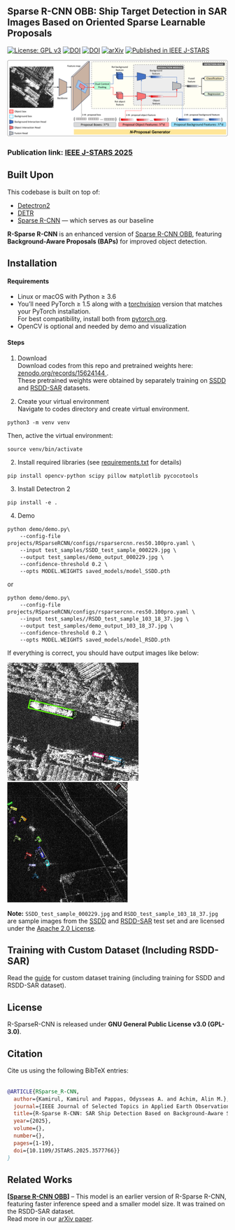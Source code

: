 ## Sparse R-CNN OBB: Ship Target Detection in SAR Images Based on Oriented Sparse Learnable Proposals
[![License: GPL v3](https://img.shields.io/badge/License-GPLv3-orange.svg)](https://www.gnu.org/licenses/gpl-3.0)  [![DOI](https://zenodo.org/badge/DOI/10.5281/zenodo.15624725.svg)](https://doi.org/10.5281/zenodo.15624725) [![DOI](https://zenodo.org/badge/DOI/10.5281/zenodo.15624144.svg)](https://doi.org/10.5281/zenodo.15624144) [![arXiv](https://img.shields.io/badge/arXiv-<2504.18959>-b31b1b.svg)](https://www.arxiv.org/abs/2504.18959) [![Published in IEEE J-STARS](https://img.shields.io/badge/IEEE%20J--STARS-11027781-blue)](https://ieeexplore.ieee.org/document/11027781)

![](props/model_architecture.png)
### Publication link: [IEEE J-STARS 2025](https://ieeexplore.ieee.org/document/11027781)

## Built Upon
This codebase is built on top of:

- [Detectron2](https://github.com/facebookresearch/detectron2)
- [DETR](https://github.com/facebookresearch/detr)
- [Sparse R-CNN](https://github.com/PeizeSun/SparseR-CNN) — which serves as our baseline

**R-Sparse R-CNN** is an enhanced version of [Sparse R-CNN OBB](https://github.com/ka-mirul/Sparse-R-CNN-OBB), featuring **Background-Aware Proposals (BAPs)** for improved object detection.

## Installation
#### Requirements
- Linux or macOS with Python ≥ 3.6
- You’ll need PyTorch ≥ 1.5 along with a [torchvision](https://github.com/pytorch/vision/) version that matches your PyTorch installation.  
For best compatibility, install both from [pytorch.org](https://pytorch.org).
- OpenCV is optional and needed by demo and visualization

#### Steps
1. Download \
   Download codes from this repo and pretrained weights here: [zenodo.org/records/15624144 ](https://zenodo.org/records/15624144). \
   These pretrained weights were obtained by separately training on [SSDD](https://github.com/TianwenZhang0825/Official-SSDD) and [RSDD-SAR](https://github.com/makabakasu/RSDD-SAR-OPEN) datasets.
   
1. Create your virtual environment \
   Navigate to codes directory and create virtual environment.
```
python3 -m venv venv
```
  Then, active the virtual environment:

```
source venv/bin/activate
```
2. Install required libraries (see [requirements.txt](./requirements.txt) for details)
```
pip install opencv-python scipy pillow matplotlib pycocotools
```
3. Install Detectron 2
```
pip install -e .
```

4. Demo
```    
python demo/demo.py\
    --config-file projects/RSparseRCNN/configs/rsparsercnn.res50.100pro.yaml \
    --input test_samples/SSDD_test_sample_000229.jpg \
    --output test_samples/demo_output_000229.jpg \
    --confidence-threshold 0.2 \
    --opts MODEL.WEIGHTS saved_models/model_SSDD.pth
```
or

```    
python demo/demo.py\
    --config-file projects/RSparseRCNN/configs/rsparsercnn.res50.100pro.yaml \
    --input test_samples//RSDD_test_sample_103_18_37.jpg \
    --output test_samples/demo_output_103_18_37.jpg \
    --confidence-threshold 0.2 \
    --opts MODEL.WEIGHTS saved_models/model_RSDD.pth
```
If everything is correct, you should have output images like below:

<img src="test_samples/demo_output_000229.jpg" alt="Demo Output" width="300"/>    <img src="test_samples/demo_output_103_18_37.jpg" alt="Demo Output" width="275"/>

**Note:** `SSDD_test_sample_000229.jpg` and `RSDD_test_sample_103_18_37.jpg` are sample images from the [SSDD](https://github.com/TianwenZhang0825/Official-SSDD) and [RSDD-SAR](https://github.com/makabakasu/RSDD-SAR-OPEN) test set and are licensed under the [Apache 2.0 License](https://www.apache.org/licenses/LICENSE-2.0).

## Training with Custom Dataset (Including RSDD-SAR)
Read the [guide](./Training.md) for custom dataset training (including training for SSDD and RSDD-SAR dataset).

## License

R-SparseR-CNN is released under **GNU General Public License v3.0 (GPL-3.0)**.


## Citation
Cite us using the following BibTeX entries:
```BibTeX

@ARTICLE{RSparse_R-CNN,
  author={Kamirul, Kamirul and Pappas, Odysseas A. and Achim, Alin M.},
  journal={IEEE Journal of Selected Topics in Applied Earth Observations and Remote Sensing}, 
  title={R-Sparse R-CNN: SAR Ship Detection Based on Background-Aware Sparse Learnable Proposals}, 
  year={2025},
  volume={},
  number={},
  pages={1-19},
  doi={10.1109/JSTARS.2025.3577766}}
}
```

## Related Works
**[[Sparse R-CNN OBB](https://github.com/ka-mirul/Sparse-R-CNN-OBB)]** – This model is an earlier version of R-Sparse R-CNN, featuring faster inference speed and a smaller model size. It was trained on the RSDD-SAR dataset.  
Read more in our [arXiv paper](https://arxiv.org/abs/2409.07973).
